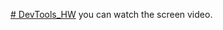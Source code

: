[# DevTools_HW](https://drive.google.com/file/d/12ZmfLriNxRyDNmLoSw0JIeWHI8hZuSon/view?usp=sharing) you can watch the screen video.
